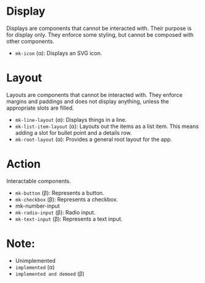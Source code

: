 # Display

Displays are components that cannot be interacted with. Their purpose is for display only. They
enforce some styling, but cannot be composed with other components.

-   `mk-icon` (α): Displays an SVG icon.

# Layout

Layouts are components that cannot be interacted with. They enforce margins and paddings and does
not display anything, unless the appropriate slots are filled.

-   `mk-line-layout` (α): Displays things in a line.
-   `mk-list-item-layout` (α): Layouts out the items as a list item. This means adding a slot for
    bullet point and a details row.
-   `mk-root-layout` (α): Provides a general root layout for the app.

# Action

Interactable components.

-   `mk-button` (β): Represents a button.
-   `mk-checkbox` (β): Represents a checkbox.
-   mk-number-input
-   `mk-radio-input` (β): Radio input.
-   `mk-text-input` (β): Represents a text input.

# Note:

-   Unimplemented
-   `implemented` (α)
-   `implemented and demoed` (β)
